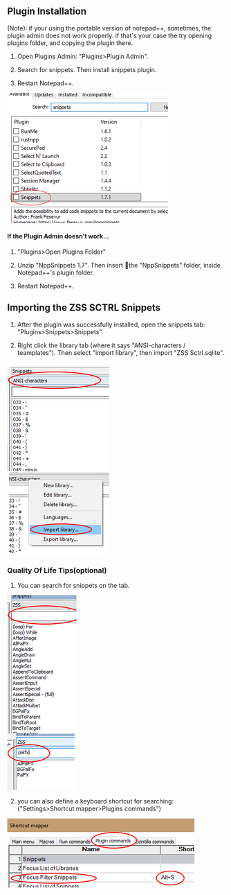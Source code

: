 ## Plugin Installation
(Note): if your using the portable version of notepad++, sometimes, the plugin admin does not work properly.
if that's your case the try opening plugins folder, and copying the plugin there.

1. Open Plugins Admin: "Plugins>Plugin Admin".

2. Search for snippets. Then install snippets plugin.

3. Restart Notepad++.

![images](images/admin.png)


#### If the Plugin Admin doesn't work...

1. "Plugins>Open Plugins Folder"

2. Unzip "NppSnippets 1.7". Then insert the "NppSnippets" folder, inside Notepad++'s plugin folder.

3. Restart Notepad++.


## Importing the ZSS SCTRL Snippets

1. After the plugin was successfully installed, open the snippets tab: "Plugins>Snippets>Snippets".

2. Right click the library tab (where it says "ANSI-characters / teamplates"). Then select "import library", 
then import "ZSS Sctrl.sqlite".

![gg](images/import.png)


### Quality Of Life Tips(optional)
1. You can search for snippets on the tab.

![img](images/search.png)

2. you can also define a keyboard shortcut for searching: ("Settings>Shortcut mapper>Plugins commands")

![filter](images/filter.png)